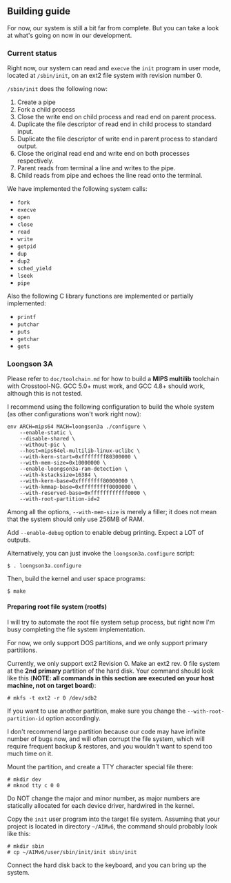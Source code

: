 Building guide
------

For now, our system is still a bit far from complete.  But you can take
a look at what's going on now in our development.

### Current status

Right now, our system can read and `execve` the `init` program in
user mode, located at `/sbin/init`, on an ext2 file system with revision
number 0.

`/sbin/init` does the following now:

1. Create a pipe
2. Fork a child process
3. Close the write end on child process and read end on parent process.
4. Duplicate the file descriptor of read end in child process to standard input.
5. Duplicate the file descriptor of write end in parent process to
  standard output.
6. Close the original read end and write end on both processes respectively.
7. Parent reads from terminal a line and writes to the pipe.
8. Child reads from pipe and echoes the line read onto the terminal.

We have implemented the following system calls:

* `fork`
* `execve`
* `open`
* `close`
* `read`
* `write`
* `getpid`
* `dup`
* `dup2`
* `sched_yield`
* `lseek`
* `pipe`

Also the following C library functions are implemented or partially implemented:

* `printf`
* `putchar`
* `puts`
* `getchar`
* `gets`

### Loongson 3A

Please refer to `doc/toolchain.md` for how to build a **MIPS multilib**
toolchain with Crosstool-NG.  GCC 5.0+ must work, and GCC 4.8+ should work,
although this is not tested.

I recommend using the following configuration to build the whole system (as
other configurations won't work right now):

```
env ARCH=mips64 MACH=loongson3a ./configure \
    --enable-static \
    --disable-shared \
    --without-pic \
    --host=mips64el-multilib-linux-uclibc \
    --with-kern-start=0xffffffff80300000 \
    --with-mem-size=0x10000000 \
    --enable-loongson3a-ram-detection \
    --with-kstacksize=16384 \
    --with-kern-base=0xffffffff80000000 \
    --with-kmmap-base=0xfffffffff0000000 \
    --with-reserved-base=0xffffffffffff0000 \
    --with-root-partition-id=2
```

Among all the options, `--with-mem-size` is merely a filler; it does not mean
that the system should only use 256MB of RAM.

Add `--enable-debug` option to enable debug printing.  Expect a LOT of outputs.

Alternatively, you can just invoke the `loongson3a.configure` script:

```
$ . loongson3a.configure
```

Then, build the kernel and user space programs:

```
$ make
```

#### Preparing root file system (rootfs)

I will try to automate the root file system setup process, but right now
I'm busy completing the file system implementation.

For now, we only support DOS partitions, and we only support primary
partitiions.

Currently, we only support ext2 Revision 0.  Make an ext2 rev. 0 file system
at the **2nd** **primary** partition of the hard disk.  Your command should
look like this (**NOTE: all commands in this section are executed on your
host machine, not on target board**):

```
# mkfs -t ext2 -r 0 /dev/sdb2
```

If you want to use another partition, make sure you change the
`--with-root-partition-id` option accordingly.

I don't recommend large partition because our code may have infinite number
of bugs now, and will often corrupt the file system, which will require
frequent backup & restores, and you wouldn't want to spend too much time
on it.

Mount the partition, and create a TTY character special file there:

```
# mkdir dev
# mknod tty c 0 0
```

Do NOT change the major and minor number, as major numbers are statically
allocated for each device driver, hardwired in the kernel.

Copy the `init` user program into the target file system.  Assuming that your
project is located in directory `~/AIMv6`, the command should probably look
like this:

```
# mkdir sbin
# cp ~/AIMv6/user/sbin/init/init sbin/init
```

Connect the hard disk back to the keyboard, and you can bring up the system.

